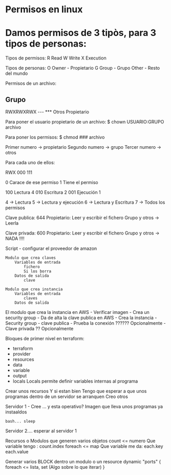 # Permisos en linux

# Damos permisos de 3 tipòs, para 3 tipos de personas:

Tipos de permisos:
    R   Read
    W   Write
    X   Execution
    
Tipos de personas:
    O Owner - Propietario
    G Group - Grupo 
    Other - Resto del mundo
    
Permisos de un archivo:

   Grupo
   ---
RWXRWXRWX
---   *** Otros
Propietario

Para poner el usuario propietario de un archivo: 
$ chown USUARIO:GRUPO archivo

Para poner los permisos:
$ chmod ### archivo

Primer numero -> propietario
Segundo numero -> grupo
Tercer numero -> otros

Para cada uno de ellos:

RWX
000
111

0 Carace de ese permiso
1 Tiene el permiso

100   Lectura           4
010   Escritura         2
001   Ejecución         1

4 -> Lectura
5 -> Lectura y ejecución
6 -> Lectura y Escritura
7 -> Todos los permisos

Clave publica:
644
Propietario: Leer y escribir el fichero
Grupo y otros -> Leerla

Clave privada:
600
Propietario: Leer y escribir el fichero
Grupo y otros -> NADA !!!!


Script
    - configurar el proveedor de amazon

    Modulo que crea claves
        Variables de entrada
            fichero
            Si los borra
        Datos de salida
            clave
        
    Modulo que crea instancia
        Variables de entrada
            claves
        Datos de salida


El modulo que crea la instancia en AWS
    - Verificar imagen
    - Crea un security group
    - Da de alta la clave publica en AWS
    - Crea la instancia
        - Security group
        - clave publica
    - Prueba la conexión ?????? Opcionalmente
        - Clave privada      ?? Opcionalmente
        
        
Bloques de primer nivel en terraform:
- terraform
- provider
- resources
- data
- variable
- output
- locals
    Locals permite definir variables internas al programa


Crear unos recursos
    Y si estan bien
    Tengo que esperar a que unos programas dentro de un servidor se arranquen
Creo otros

Servidor 1 - Cree ... y esta operativo? 
    Imagen que lleva unos programas ya instaaldos
    
    bash... sleep 
Servidor 2.... esperar al servidor 1



Recursos o Modulos que generen varios objetos
    count <= numero
            Que variable tengo : count.index
    foreach <= map
            Que variable me da:  each.key
                                 each.value

Generar varios BLOCK dentro un modulo o un resource
    dynamic "ports" {
        foreach <= lista, set (Algo sobre lo que iterar)
    }

                